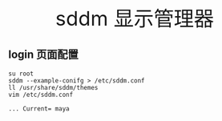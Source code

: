 <div style="text-align: center;font-size: 40px;">sddm 显示管理器</div>

## login 页面配置

```shell
su root
sddm --example-conifg > /etc/sddm.conf
ll /usr/share/sddm/themes
vim /etc/sddm.conf

... Current= maya
```